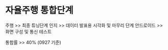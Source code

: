 # 자율주행 통합단계

주행 >> 최종 튜닝단계
인지 >> 데이터 발표용 시각화 및 마무리 단계
안드로이드 >> 화면 구성 및 통신 테스트

통합률 >> 40% (0927 기준)

